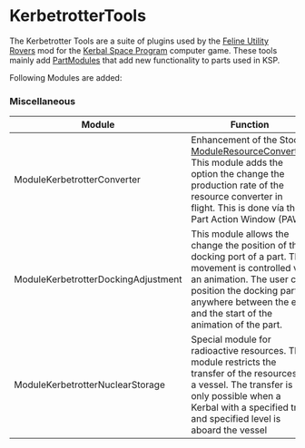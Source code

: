 # KerbetrotterTools

The Kerbetrotter Tools are a suite of plugins used by the [Feline Utility Rovers](https://github.com/Nils277/FelineUtilityRovers) mod for the [Kerbal Space Program](https://www.kerbalspaceprogram.com) computer game.
These tools mainly add [PartModules](https://wiki.kerbalspaceprogram.com/wiki/CFG_File_Documentation#MODULES) that add new functionality to parts used in KSP.

Following Modules are added:

### Miscellaneous

| Module | Function |
| ----------- | ----------- |
| ModuleKerbetrotterConverter | Enhancement of the Stock [ModuleResourceConverter](https://www.kerbalspaceprogram.com/api/class_module_resource_converter.html). This module adds the option the change the production rate of the resource converter in flight. This is done vía the Part Action Window (PAW).
| ModuleKerbetrotterDockingAdjustment | This module allows the change the position of the docking port of a part. The movement is controlled via an animation. The user can position the docking part anywhere between the end and the start of the animation of the part. |
| ModuleKerbetrotterNuclearStorage | Special module for radioactive resources. This module restricts the transfer of the resources in a vessel. The transfer is only possible when a Kerbal with a specified trait and specified level is aboard the vessel |
